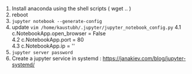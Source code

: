 1. Install anaconda using the shell scripts ( wget .. )
2. reboot
3. `jupyter notebook --generate-config`
4. update `vim /home/kaustubh/.jupyter/jupyter_notebook_config.py`
  4.1 c.NotebookApp.open_browser = False  
  4.2 c.NotebookApp.port = 80  
  4.3 c.NotebookApp.ip = '<static-ip>'  
5. `jupyter server password`
6. Create a jupyter service in systemd : https://janakiev.com/blog/jupyter-systemd/
  
  
